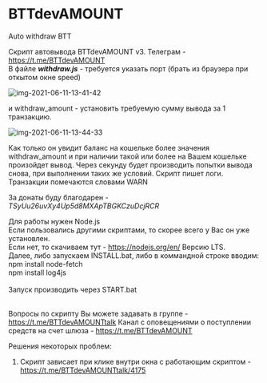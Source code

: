 # BTTdevAMOUNT
Auto withdraw BTT

Скрипт автовывода BTTdevAMOUNT v3. 
Телеграм - https://t.me/BTTdevAMOUNT <br>
В файле ***withdraw.js*** - требуется указать порт (брать из браузера при откытом окне speed) 

![img-2021-06-11-13-41-42](https://user-images.githubusercontent.com/16225816/121674938-5e9d6300-cabb-11eb-9d8e-806e6c532918.png)

и withdraw_amount - установить требуемую сумму вывода за 1 транзакцию. 

![img-2021-06-11-13-44-33](https://user-images.githubusercontent.com/16225816/121674878-49283900-cabb-11eb-8db0-0d806ce45acd.png)

Как только он увидит баланс на кошельке более значения withdraw_amount и при наличии такой или более на
Вашем кошельке произойдет вывод. Через секунду будет производить попытки вывода снова,
при выполнении таких же условий. Скрипт пишет логи. Транзакции помечаются словами WARN

За донаты буду благодарен - *TSyUu26uvXy4Up5d8MXApTBGKCzuDcjRCR*


Для работы нужен Node.js  <br>
Если пользовались другими скриптами, то скорее всего у Вас он уже установлен.  <br>
Если нет, то скачиваем тут - https://nodejs.org/en/ Версию LTS. <br>
Далее, либо запускаем INSTALL.bat, либо в коммандной строке вводим:  <br>
npm install node-fetch  <br>
npm install log4js  <br>
<br>
Запуск производить через START.bat
<br><br>

Вопросы по скрипту Вы можете задавать в группе - https://t.me/BTTdevAMOUNTtalk
Канал с оповещениями о поступлении средств на счет шлюза - https://t.me/BTTdevAMOUNT

Решения некоторых проблем:
1. Скрипт зависает при клике внутри окна с работающим скриптом - https://t.me/BTTdevAMOUNTtalk/4175
